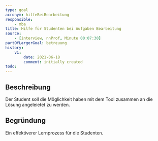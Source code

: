 ```yaml
---
type: goal
acronym: hilfeBeiBearbeitung
responsible:
    - mba
title: Hilfe für Studenten bei Aufgaben Bearbeitung
source:
    - [interview, nnProf, Minute 00:07:30]
partOfLargerGoal: betreuung
history:
    v1:
        date: 2021-06-18
        comment: initially created
todo:
---
```


## Beschreibung

Der Student soll die Möglichkeit haben mit dem Tool zusammen an die Lösung angeleietet zu werden.

## Begründung

Ein effektiverer Lernprozess für die Studenten.
